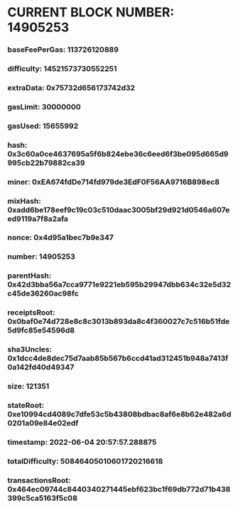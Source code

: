 # CURRENT BLOCK NUMBER: 14905253

### baseFeePerGas: 113726120889
### difficulty: 14521573730552251
### extraData: 0x75732d656173742d32
### gasLimit: 30000000
### gasUsed: 15655992
### hash: 0x3c60a0ce4637695a5f6b824ebe36c6eed6f3be095d665d9995cb22b79882ca39
### miner: 0xEA674fdDe714fd979de3EdF0F56AA9716B898ec8
### mixHash: 0xadd6be178eef9c19c03c510daac3005bf29d921d0546a607eed9119a7f8a2afa
### nonce: 0x4d95a1bec7b9e347
### number: 14905253
### parentHash: 0x42d3bba56a7cca9771e9221eb595b29947dbb634c32e5d32c45de36260ac98fc
### receiptsRoot: 0x0baf0e74d728e8c8c3013b893da8c4f360027c7c516b51fde5d9fc85e54596d8
### sha3Uncles: 0x1dcc4de8dec75d7aab85b567b6ccd41ad312451b948a7413f0a142fd40d49347
### size: 121351
### stateRoot: 0xe10994cd4089c7dfe53c5b43808bdbac8af6e8b62e482a6d0201a09e84e02edf
### timestamp: 2022-06-04 20:57:57.288875
### totalDifficulty: 50846405010601720216618
### transactionsRoot: 0x464ec09744c8440340271445ebf623bc1f69db772d71b438399c5ca5163f5c08
